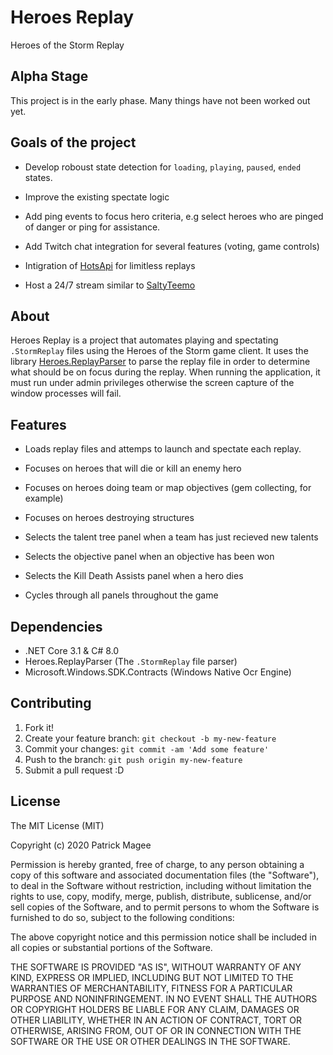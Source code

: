 # Heroes Replay

Heroes of the Storm Replay

## Alpha Stage

This project is in the early phase. Many things have not been worked out yet.

## Goals of the project

- Develop roboust state detection for `loading`, `playing`, `paused`, `ended` states.
- Improve the existing spectate logic
- Add ping events to focus hero criteria, e.g select heroes who are pinged of danger or ping for assistance.

- Add Twitch chat integration for several features (voting, game controls)
- Intigration of [HotsApi](http://hotsapi.net/) for limitless replays
- Host a 24/7 stream similar to [SaltyTeemo](https://www.twitch.tv/saltyteemo)

## About

Heroes Replay is a project that automates playing and spectating `.StormReplay` files using the Heroes of the Storm game client. 
It uses the library [Heroes.ReplayParser](https://github.com/barrett777/Heroes.ReplayParser) to parse the replay file in order to determine what should be on focus during the replay.
When running the application, it must run under admin privileges otherwise the screen capture of the window processes will fail.

## Features

- Loads replay files and attemps to launch and spectate each replay.

- Focuses on heroes that will die or kill an enemy hero
- Focuses on heroes doing team or map objectives (gem collecting, for example)
- Focuses on heroes destroying structures
- Selects the talent tree panel when a team has just recieved new talents
- Selects the objective panel when an objective has been won
- Selects the Kill Death Assists panel when a hero dies
- Cycles through all panels throughout the game

## Dependencies

- .NET Core 3.1 & C# 8.0
- Heroes.ReplayParser (The `.StormReplay` file parser)
- Microsoft.Windows.SDK.Contracts (Windows Native Ocr Engine)

## Contributing

1. Fork it!
2. Create your feature branch: `git checkout -b my-new-feature`
3. Commit your changes: `git commit -am 'Add some feature'`
4. Push to the branch: `git push origin my-new-feature`
5. Submit a pull request :D

## License
 
The MIT License (MIT)

Copyright (c) 2020 Patrick Magee

Permission is hereby granted, free of charge, to any person obtaining a copy of this software and associated documentation files (the "Software"), to deal in the Software without restriction, including without limitation the rights to use, copy, modify, merge, publish, distribute, sublicense, and/or sell copies of the Software, and to permit persons to whom the Software is furnished to do so, subject to the following conditions:

The above copyright notice and this permission notice shall be included in all copies or substantial portions of the Software.

THE SOFTWARE IS PROVIDED "AS IS", WITHOUT WARRANTY OF ANY KIND, EXPRESS OR IMPLIED, INCLUDING BUT NOT LIMITED TO THE WARRANTIES OF MERCHANTABILITY, FITNESS FOR A PARTICULAR PURPOSE AND NONINFRINGEMENT. IN NO EVENT SHALL THE AUTHORS OR COPYRIGHT HOLDERS BE LIABLE FOR ANY CLAIM, DAMAGES OR OTHER LIABILITY, WHETHER IN AN ACTION OF CONTRACT, TORT OR OTHERWISE, ARISING FROM, OUT OF OR IN CONNECTION WITH THE SOFTWARE OR THE USE OR OTHER DEALINGS IN THE SOFTWARE.
